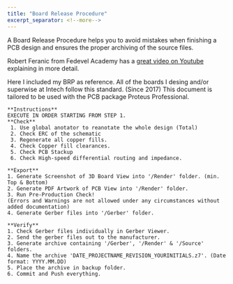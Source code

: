 ```yaml
---
title: "Board Release Procedure"
excerpt_separator: <!--more-->
---
```

A Board Release Procedure helps you to avoid mistakes when finishing a PCB design and ensures the proper archiving of the source files.

Robert Feranic from Fedevel Academy has a [great video on Youtube](https://www.youtube.com/watch?v=ZpMvKJzZk90) explaining in more detail.

Here I included my BRP as reference. 
All of the boards I desing and/or superwise at Intech follow this standard. (Since 2017)
This document is tailored to be used with the PCB package Proteus Professional. 

<!--more-->

```
**Instructions**
EXECUTE IN ORDER STARTING FROM STEP 1.
**Check**
 1. Use global anotator to reanotate the whole design (Total)
 2. Check ERC of the schematic
 3. Regenerate all copper fills.
 4. Check Copper fill clearances.
 5. Check PCB Stackup
 6. Check High-speed differential routing and impedance.
 
**Export**
1. Generate Screenshot of 3D Board View into '/Render' folder. (min. Top & Bottom)
2. Generate PDF Artwork of PCB View into '/Render' folder. 
3. Run Pre-Production Check! 
(Errors and Warnings are not allowed under any circumstances without added documentation)
4. Generate Gerber files into '/Gerber' folder.

**Verify**
1. Check Gerber files individually in Gerber Viewer.
2. Send the gerber files out to the manufacturer.
3. Generate archive containing '/Gerber', '/Render' & '/Source' folders.
4. Name the archive 'DATE_PROJECTNAME_REVISION_YOURINITIALS.z7'. (Date format: YYYY.MM.DD)
5. Place the archive in backup folder.
6. Commit and Push everything.
```
